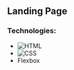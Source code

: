 ## Landing Page

### Technologies:
+ ![HTML](https://img.shields.io/badge/HTML-blue?style=for-the-badge&logo=html5&logoColor=white)
+ ![CSS](https://img.shields.io/badge/CSS-orange?&style=for-the-badge&logo=css3&logoColor=white)
+ Flexbox
